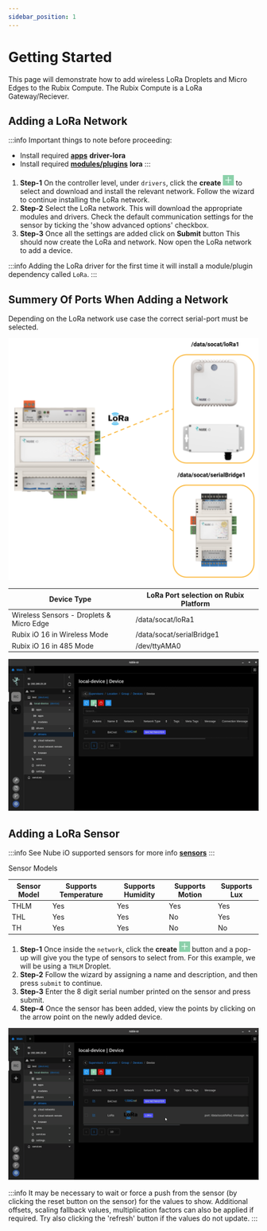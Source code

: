```yaml
---
sidebar_position: 1
---
```


# Getting Started

This page will demonstrate how to add wireless LoRa Droplets and Micro Edges to the Rubix Compute.
The Rubix Compute is a LoRa Gateway/Reciever. 

## Adding a LoRa Network

:::info Important things to note before proceeding:
* Install required **[apps](../../../setup/apps.md)** **driver-lora**
* Install required **[modules/plugins](../../../setup/plugins.md)** **lora** 
:::


1. **Step-1** On the controller level, under `drivers`, click the **create** ![add icon](../../../img/apps/add-button.png) to select and download and install the relevant network. Follow the wizard to continue installing the LoRa network.
2. **Step-2** Select the LoRa network. This will download the appropriate modules and drivers. Check the default communication settings for the sensor by ticking the 'show advanced options' checkbox.
3. **Step-3** Once all the settings are added click on **Submit** button This should now create the LoRa and network. Now open the LoRa network to add a device.

:::info
Adding the LoRa driver for the first time it will install a module/plugin dependency called `LoRa`.
:::

## Summery Of Ports When Adding a Network

Depending on the LoRa network use case the correct serial-port must be selected.

![max800px](img/ports.png)


| **Device Type**                          | **LoRa Port selection on Rubix Platform** |
|------------------------------------------|-------------------------------------------|
| Wireless Sensors - Droplets & Micro Edge | /data/socat/loRa1                         |
| Rubix iO 16 in Wireless Mode             | /data/socat/serialBridge1                 |
| Rubix iO 16 in 485 Mode                  | /dev/ttyAMA0                              |



![max800px](img/adding-lora-network.gif)

## Adding a LoRa Sensor

:::info
See Nube iO supported sensors for more info **[sensors](../../../../hardware/downloads/sensors.md)**
:::

Sensor Models

| Sensor Model | Supports Temperature | Supports Humidity | Supports Motion | Supports Lux |  
|--------------|----------------------|-------------------|-----------------|--------------|
| THLM         | Yes                  | Yes               | Yes             | Yes          | 
| THL          | Yes                  | Yes               | No              | Yes          |  
| TH           | Yes                  | Yes               | No              | No           |  


1. **Step-1** Once inside the `network`, click the **create** ![add icon](../../../img/apps/add-button.png) button and a pop-up will give you the type of sensors to select from. For this example, we will be using a `THLM` Droplet.
2. **Step-2** Follow the wizard by assigning a name and description, and then press `submit` to continue.
3. **Step-3** Enter the 8 digit serial number printed on the sensor and press submit.
4. **Step-4** Once the sensor has been added, view the points by clicking on the arrow point on the newly added device.

![max800px](img/adding-lora-droplet.gif)


:::info
It may be necessary to wait or force a push from the sensor (by clicking the reset button on the sensor) for the values
to show. Additional offsets, scaling fallback values, multiplication factors can also be applied if required. Try also
clicking the 'refresh' button if the values do not update.
:::


